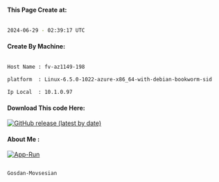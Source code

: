
   
#### This Page Create at:

```bash

2024-06-29 - 02:39:17 UTC

```

#### Create By Machine:

```bash

Host Name : fv-az1149-198

platform  : Linux-6.5.0-1022-azure-x86_64-with-debian-bookworm-sid

Ip Local  : 10.1.0.97

```
#### Download This code Here:

[![GitHub release (latest by date)](https://img.shields.io/github/v/release/Gosdan-Movsesian/Gosdan?style=for-the-badge&label=Download)](https://github.com/Gosdan-Movsesian/Gosdan/releases) 

</p> 

#### About Me :

[![App-Run](https://github.com/Gosdan-Movsesian/Gosdan/actions/workflows/App-Run.yml/badge.svg)](https://github.com/Gosdan-Movsesian/Gosdan/actions/workflows/App-Run.yml)

```bash

Gosdan-Movsesian

```

